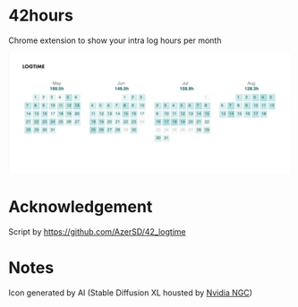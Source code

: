 # 42hours
Chrome extension to show your intra log hours per month

![profile log time hours](./images/screenshot.png)

# Acknowledgement
Script by https://github.com/AzerSD/42_logtime

# Notes
Icon generated by AI (Stable Diffusion XL housted by [Nvidia NGC](https://catalog.ngc.nvidia.com/orgs/nvidia/teams/playground/models/sdxl))